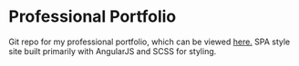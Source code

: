 # Professional Portfolio

Git repo for my professional portfolio, which can be viewed [here.](http://eightnine.co/smith-dev/) SPA style site built primarily with AngularJS and SCSS for styling.
